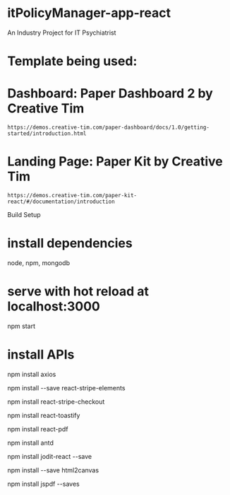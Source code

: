 # itPolicyManager-app-react
An Industry Project for IT Psychiatrist

# Template being used:
# Dashboard: Paper Dashboard 2 by Creative Tim
    https://demos.creative-tim.com/paper-dashboard/docs/1.0/getting-started/introduction.html
# Landing Page: Paper Kit by Creative Tim
    https://demos.creative-tim.com/paper-kit-react/#/documentation/introduction


Build Setup
# install dependencies
node, 
npm,
mongodb 

# serve with hot reload at localhost:3000
npm start

# install APIs
npm install axios

npm install --save react-stripe-elements

npm install react-stripe-checkout

npm install react-toastify

npm install react-pdf

npm install antd

npm install jodit-react --save

npm install --save html2canvas

npm install jspdf --saves

